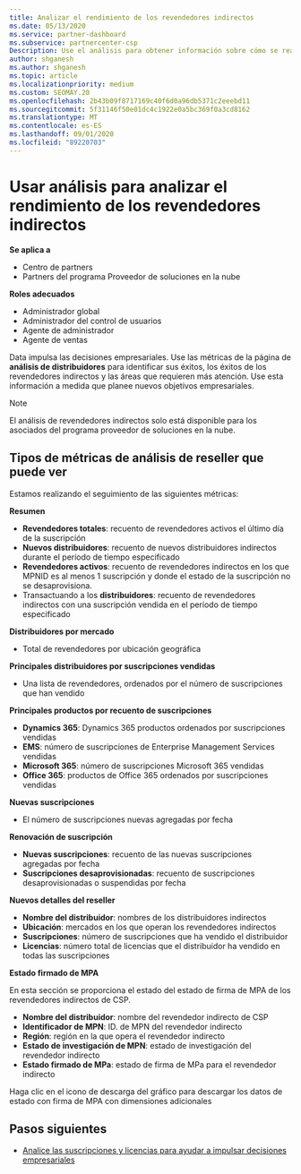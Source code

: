 ```yaml
---
title: Analizar el rendimiento de los revendedores indirectos
ms.date: 05/13/2020
ms.service: partner-dashboard
ms.subservice: partnercenter-csp
Description: Use el análisis para obtener información sobre cómo se realizan los revendedores indirectos, sus éxitos y áreas que puedan necesitar más atención.
author: shganesh
ms.author: shganesh
ms.topic: article
ms.localizationpriority: medium
ms.custom: SEOMAY.20
ms.openlocfilehash: 2b43b09f8717169c40f6d0a96db5371c2eeebd11
ms.sourcegitcommit: 5f31146f50e01dc4c1922e0a5bc369f0a3cd8162
ms.translationtype: MT
ms.contentlocale: es-ES
ms.lasthandoff: 09/01/2020
ms.locfileid: "89220703"
---
```

# <a name="use-analytics-to-analyze-performance-of-your-indirect-resellers"></a>Usar análisis para analizar el rendimiento de los revendedores indirectos

**Se aplica a**

- Centro de partners
- Partners del programa Proveedor de soluciones en la nube

**Roles adecuados**

- Administrador global
- Administrador del control de usuarios
- Agente de administrador
- Agente de ventas

Data impulsa las decisiones empresariales. Use las métricas de la página de **análisis de distribuidores** para identificar sus éxitos, los éxitos de los revendedores indirectos y las áreas que requieren más atención. Use esta información a medida que planee nuevos objetivos empresariales.

> [!NOTE]
> El análisis de revendedores indirectos solo está disponible para los asociados del programa proveedor de soluciones en la nube.

## <a name="types-of-reseller-analytics-metrics-you-can-view"></a>Tipos de métricas de análisis de reseller que puede ver

Estamos realizando el seguimiento de las siguientes métricas:

**Resumen**  
 - **Revendedores totales**: recuento de revendedores activos el último día de la suscripción  
 - **Nuevos distribuidores**: recuento de nuevos distribuidores indirectos durante el período de tiempo especificado  
 - **Revendedores activos**: recuento de revendedores indirectos en los que MPNID es al menos 1 suscripción y donde el estado de la suscripción no se desaprovisiona.  
 - Transactuando a los **distribuidores**: recuento de revendedores indirectos con una suscripción vendida en el período de tiempo especificado  

**Distribuidores por mercado**  
 - Total de revendedores por ubicación geográfica  

**Principales distribuidores por suscripciones vendidas**
 - Una lista de revendedores, ordenados por el número de suscripciones que han vendido  

**Principales productos por recuento de suscripciones**  
 - **Dynamics 365**: Dynamics 365 productos ordenados por suscripciones vendidas  
 - **EMS**: número de suscripciones de Enterprise Management Services vendidas  
 - **Microsoft 365**: número de suscripciones Microsoft 365 vendidas  
 - **Office 365**: productos de Office 365 ordenados por suscripciones vendidas  

**Nuevas suscripciones**  
 - El número de suscripciones nuevas agregadas por fecha  

**Renovación de suscripción**  
 - **Nuevas suscripciones**: recuento de las nuevas suscripciones agregadas por fecha  
 - **Suscripciones desaprovisionadas**: recuento de suscripciones desaprovisionadas o suspendidas por fecha  

**Nuevos detalles del reseller**  
 - **Nombre del distribuidor**: nombres de los distribuidores indirectos  
 - **Ubicación**: mercados en los que operan los revendedores indirectos  
 - **Suscripciones**: número de suscripciones que ha vendido el distribuidor  
 - **Licencias**: número total de licencias que el distribuidor ha vendido en todas las suscripciones  

**Estado firmado de MPA**

En esta sección se proporciona el estado del estado de firma de MPA de los revendedores indirectos de CSP.

 - **Nombre del distribuidor**: nombre del revendedor indirecto de CSP
 - **Identificador de MPN**: ID. de MPN del revendedor indirecto
 - **Región**: región en la que opera el revendedor indirecto
 - **Estado de investigación de MPN**: estado de investigación del revendedor indirecto
 - **Estado firmado de MPa**: estado de firma de MPa para el revendedor indirecto

Haga clic en el icono de descarga del gráfico para descargar los datos de estado con firma de MPA con dimensiones adicionales
  
## <a name="next-steps"></a>Pasos siguientes

- [Analice las suscripciones y licencias para ayudar a impulsar decisiones empresariales](analyze-subscriptions-licenses.md)
